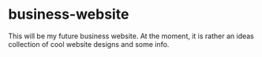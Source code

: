 # business-website
This will be my future business website. At the moment, it is rather an ideas collection of cool website designs and some info.

